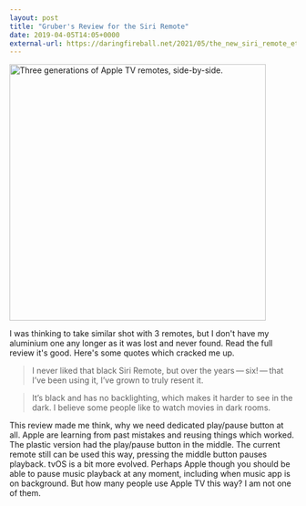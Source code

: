 ```yaml
---
layout: post
title: "Gruber's Review for the Siri Remote"
date: 2019-04-05T14:05+0000
external-url: https://daringfireball.net/2021/05/the_new_siri_remote_etc
---
```


<img src="https://daringfireball.net/misc/2021/05/three-remotes-top.jpeg" alt="Three generations of Apple TV remotes, side-by-side." width="450">

I was thinking to take similar shot with 3 remotes, but I don't have my aluminium one any longer as it was lost and never found. Read the full review it's good. Here's some quotes which cracked me up.

> I never liked that black Siri Remote, but over the years — six! — that I’ve been using it, I’ve grown to truly resent it.

> It’s black and has no backlighting, which makes it harder to see in the dark. I believe some people like to watch movies in dark rooms.

This review made me think, why we need dedicated play/pause button at all. Apple are learning from past mistakes and reusing things which worked. The plastic version had the play/pause button in the middle. The current remote still can be used this way, pressing the middle button pauses playback. tvOS is a bit more evolved. Perhaps Apple though you should be able to pause music playback at any moment, including when music app is on background. But how many people use Apple TV this way? I am not one of them.
